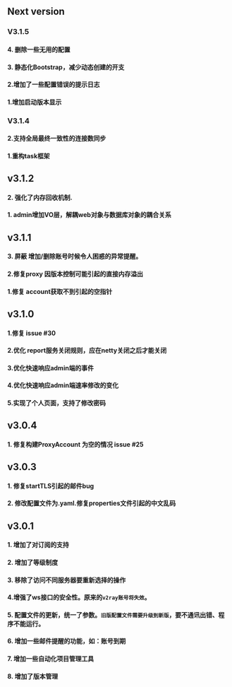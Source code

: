 ## Next version
### V3.1.5
#### 4. 删除一些无用的配置
#### 3. 静态化Bootstrap，减少动态创建的开支
#### 2.增加了一些配置错误的提示日志
#### 1.增加启动版本显示
### V3.1.4
#### 2.支持全局最终一致性的连接数同步
#### 1.重构task框架
## v3.1.2
#### 2. 强化了内存回收机制.
#### 1. admin增加VO层，解耦web对象与数据库对象的耦合关系
## v3.1.1
#### 3.	屏蔽 增加/删除账号时候令人困惑的异常提醒。
#### 2.修复proxy 因版本控制可能引起的直接内存溢出
#### 1.修复 account获取不到引起的空指针
## v3.1.0

#### 1.修复 issue #30
#### 2.优化 report服务关闭规则，应在netty关闭之后才能关闭
#### 3.优化快速响应admin端的事件
#### 4.优化快速响应admin端速率修改的变化
#### 5.实现了个人页面，支持了修改密码

## v3.0.4

#### 1. 修复构建ProxyAccount 为空的情况 issue #25


## v3.0.3

#### 1. 修复startTLS引起的邮件bug

#### 2. 修改配置文件为.yaml.修复properties文件引起的中文乱码

## v3.0.1

#### 1. 增加了对订阅的支持

#### 2. 增加了等级制度

#### 3. 移除了访问不同服务器要重新选择的操作

#### 4.增强了ws接口的安全性。原来的`v2ray账号将失效`。

#### 5. 配置文件的更新，统一了参数。`旧版配置文件需要升级到新版`，要不通讯出错、程序不能运行。

#### 6. 增加一些邮件提醒的功能，如：账号到期

#### 7. 增加一些自动化项目管理工具

#### 8. 增加了版本管理

